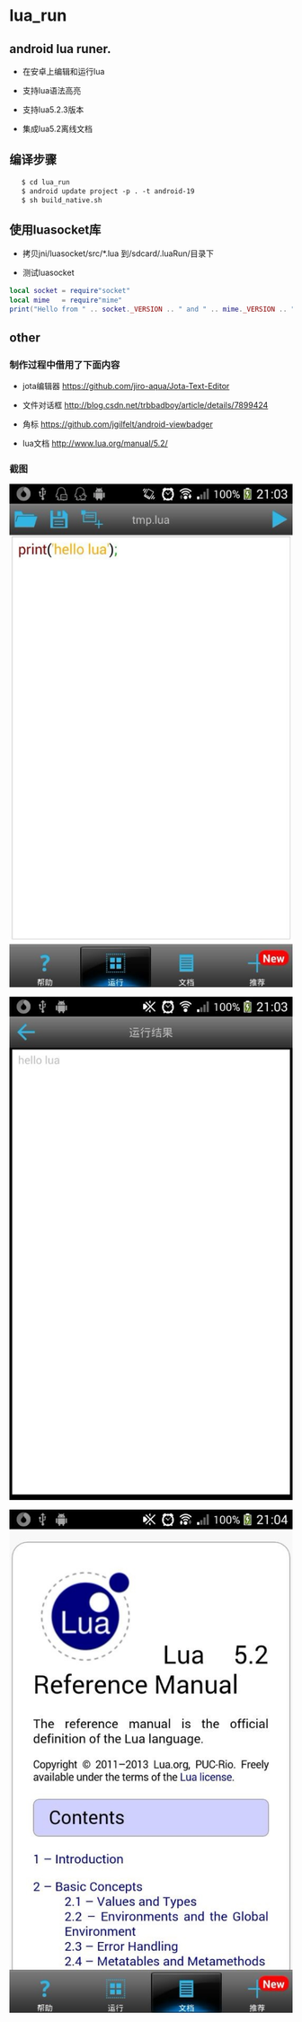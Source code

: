 lua_run
=======

## android lua runer.

* 在安卓上编辑和运行lua

* 支持lua语法高亮

* 支持lua5.2.3版本

* 集成lua5.2离线文档

## 编译步骤


```
   $ cd lua_run
   $ android update project -p . -t android-19
   $ sh build_native.sh
```

## 使用luasocket库

* 拷贝jni/luasocket/src/*.lua 到/sdcard/.luaRun/目录下

* 测试luasocket

```lua
local socket = require"socket"
local mime   = require"mime"
print("Hello from " .. socket._VERSION .. " and " .. mime._VERSION .. "!")
```

## other

### 制作过程中借用了下面内容

* jota编辑器 <https://github.com/jiro-aqua/Jota-Text-Editor>

* 文件对话框 <http://blog.csdn.net/trbbadboy/article/details/7899424>

* 角标 <https://github.com/jgilfelt/android-viewbadger>

* lua文档 <http://www.lua.org/manual/5.2/>

### 截图

![编辑器](img/1.jpg)

![运行结果](img/2.jpg)

![离线文档](img/3.jpg)

